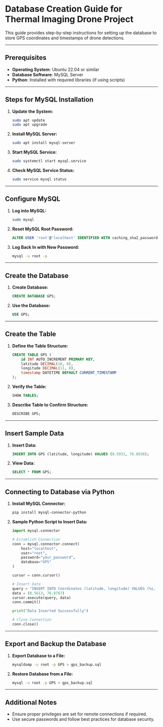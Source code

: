 
# Database Creation Guide for Thermal Imaging Drone Project

This guide provides step-by-step instructions for setting up the database to store GPS coordinates and timestamps of drone detections.

---

## Prerequisites

- **Operating System**: Ubuntu 22.04 or similar
- **Database Software**: MySQL Server
- **Python**: Installed with required libraries (if using scripts)

---

## Steps for MySQL Installation

1. **Update the System:**
    ```bash
    sudo apt update
    sudo apt upgrade
    ```

2. **Install MySQL Server:**
    ```bash
    sudo apt install mysql-server
    ```

3. **Start MySQL Service:**
    ```bash
    sudo systemctl start mysql.service
    ```

4. **Check MySQL Service Status:**
    ```bash
    sudo service mysql status
    ```

---

## Configure MySQL

1. **Log into MySQL:**
    ```bash
    sudo mysql
    ```

2. **Reset MySQL Root Password:**
    ```sql
    ALTER USER 'root'@'localhost' IDENTIFIED WITH caching_sha2_password BY 'your_password';
    ```

3. **Log Back In with New Password:**
    ```bash
    mysql -u root -p
    ```

---

## Create the Database

1. **Create Database:**
    ```sql
    CREATE DATABASE GPS;
    ```

2. **Use the Database:**
    ```sql
    USE GPS;
    ```

---

## Create the Table

1. **Define the Table Structure:**
    ```sql
    CREATE TABLE GPS (
        id INT AUTO_INCREMENT PRIMARY KEY,
        latitude DECIMAL(10, 8),
        longitude DECIMAL(11, 8),
        timestamp DATETIME DEFAULT CURRENT_TIMESTAMP
    );
    ```

2. **Verify the Table:**
    ```sql
    SHOW TABLES;
    ```

3. **Describe Table to Confirm Structure:**
    ```sql
    DESCRIBE GPS;
    ```

---

## Insert Sample Data

1. **Insert Data:**
    ```sql
    INSERT INTO GPS (latitude, longitude) VALUES (8.5931, 76.8938);
    ```

2. **View Data:**
    ```sql
    SELECT * FROM GPS;
    ```

---

## Connecting to Database via Python

1. **Install MySQL Connector:**
    ```bash
    pip install mysql-connector-python
    ```

2. **Sample Python Script to Insert Data:**
    ```python
    import mysql.connector

    # Establish Connection
    conn = mysql.connector.connect(
        host="localhost",
        user="root",
        password="your_password",
        database="GPS"
    )

    cursor = conn.cursor()

    # Insert Data
    query = "INSERT INTO Coordinates (latitude, longitude) VALUES (%s, %s)"
    data = (8.5613, 76.8767)
    cursor.execute(query, data)
    conn.commit()

    print("Data Inserted Successfully")

    # Close Connection
    conn.close()
    ```

---

## Export and Backup the Database

1. **Export Database to a File:**
    ```bash
    mysqldump -u root -p GPS > gps_backup.sql
    ```

2. **Restore Database from a File:**
    ```bash
    mysql -u root -p GPS < gps_backup.sql
    ```

---

## Additional Notes

- Ensure proper privileges are set for remote connections if required.
- Use secure passwords and follow best practices for database security.

